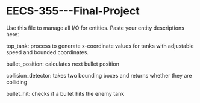 # EECS-355---Final-Project

Use this file to manage all I/O for entities.
Paste your entity descriptions here:

top_tank: process to generate x-coordinate values for tanks with
adjustable speed and bounded coordinates.

bullet_position: calculates next bullet position

collision_detector: takes two bounding boxes and returns whether they are colliding

bullet_hit: checks if a bullet hits the enemy tank

